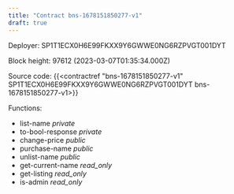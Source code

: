 ```yaml
---
title: "Contract bns-1678151850277-v1"
draft: true
---
```

Deployer: SP1T1ECX0H6E99FKXX9Y6GWWE0NG6RZPVGT001DYT


 



Block height: 97612 (2023-03-07T01:35:34.000Z)

Source code: {{<contractref "bns-1678151850277-v1" SP1T1ECX0H6E99FKXX9Y6GWWE0NG6RZPVGT001DYT bns-1678151850277-v1>}}

Functions:

* list-name _private_
* to-bool-response _private_
* change-price _public_
* purchase-name _public_
* unlist-name _public_
* get-current-name _read_only_
* get-listing _read_only_
* is-admin _read_only_
